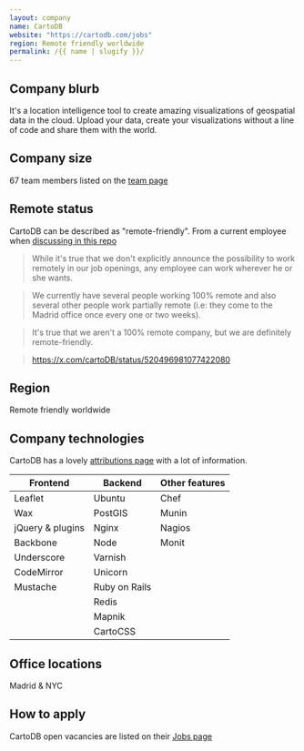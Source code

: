```yaml
---
layout: company
name: CartoDB
website: "https://cartodb.com/jobs"
region: Remote friendly worldwide
permalink: /{{ name | slugify }}/
---
```


## Company blurb

It's a location intelligence tool to create amazing visualizations of geospatial data in the cloud. Upload your data, create your visualizations without a line of code and share them with the world.

## Company size

67 team members listed on the [team page](https://cartodb.com/team/)

## Remote status

CartoDB can be described as "remote-friendly". From a current employee when [discussing in this repo](https://github.com/jessicard/remote-jobs/issues/153#issuecomment-155384024)
> While it's true that we don't explicitly announce the possibility to work remotely in our job openings, any employee can work wherever he or she wants.

>We currently have several people working 100% remote and also several other people work partially remote (i.e: they come to the Madrid office once every one or two weeks).

>It's true that we aren't a 100% remote company, but we are definitely remote-friendly.

>https://x.com/cartoDB/status/520496981077422080

## Region

Remote friendly worldwide

## Company technologies

CartoDB has a lovely [attributions page](https://cartodb.com/attributions/) with a lot of information.

| Frontend  | Backend | Other features |
| ------------- | ------------- | ------- |
| Leaflet  | Ubuntu  | Chef |
| Wax  | PostGIS  | Munin |
| jQuery & plugins  | Nginx  | Nagios |
| Backbone  | Node  | Monit |
| Underscore  | Varnish |  |
| CodeMirror  | Unicorn  |  |
| Mustache  | Ruby on Rails  |  |
|   | Redis  |  |
|   | Mapnik  |  |
|   | CartoCSS  |  |

## Office locations

Madrid & NYC

## How to apply

CartoDB open vacancies are listed on their [Jobs page](https://cartodb.com/jobs/)